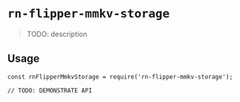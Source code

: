 # `rn-flipper-mmkv-storage`

> TODO: description

## Usage

```
const rnFlipperMmkvStorage = require('rn-flipper-mmkv-storage');

// TODO: DEMONSTRATE API
```
